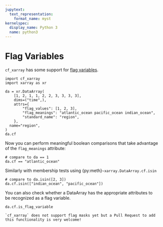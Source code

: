 ```yaml
---
jupytext:
  text_representation:
    format_name: myst
kernelspec:
  display_name: Python 3
  name: python3
---
```


# Flag Variables

`cf_xarray` has some support for [flag variables](http://cfconventions.org/Data/cf-conventions/cf-conventions-1.8/cf-conventions.html#flags).

```{code-cell}
import cf_xarray
import xarray as xr

da = xr.DataArray(
    [1, 2, 1, 1, 2, 2, 3, 3, 3, 3],
    dims=("time",),
    attrs={
        "flag_values": [1, 2, 3],
        "flag_meanings": "atlantic_ocean pacific_ocean indian_ocean",
        "standard_name": "region",
    },
  name="region",
)
da.cf
```

Now you can perform meaningful boolean comparisons that take advantage of the `flag_meanings` attribute:
```{code-cell}
# compare to da == 1
da.cf == "atlantic_ocean"
```

Similarly with membership tests using {py:meth}`~xarray.DataArray.cf.isin`
```{code-cell}
# compare to da.isin([2, 3])
da.cf.isin(["indian_ocean", "pacific_ocean"])
```

You can also check whether a DataArray has the appropriate attributes to be recognized as a flag variable.
```{code-cell}
da.cf.is_flag_variable
```

```{tip}
`cf_xarray` does not support flag masks yet but a Pull Request to add this functionality is very welcome!
```
